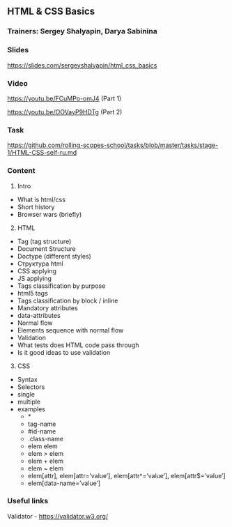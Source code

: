 ## HTML & CSS Basics

### Trainers: Sergey Shalyapin, Darya Sabinina

### Slides 

https://slides.com/sergeyshalyapin/html_css_basics

### Video

https://youtu.be/FCuMPo-omJ4 (Part 1)

https://youtu.be/OOVayP9HDTg (Part 2)

### Task

https://github.com/rolling-scopes-school/tasks/blob/master/tasks/stage-1/HTML-CSS-self-ru.md

### Content
1. Intro
  - What is html/css
  - Short history
  - Browser wars (briefly)

2. HTML
  - Tag (tag structure)
  - Document Structure
  - Doctype (different styles)
  - Структура html
  - CSS applying
  - JS applying
  - Tags classification by purpose
  - html5 tags
  - Tags classification by block / inline
  - Mandatory attributes
  - data-attributes
  - Normal flow
  - Elements sequence with normal flow
  - Validation
  - What tests does HTML code pass through
  - Is it good ideas to use validation

3. CSS
  - Syntax
  - Selectors
  - single
  - multiple
  - examples
      - \*
      - tag-name
      - #id-name
      - .class-name
      - elem elem
      - elem > elem
      - elem + elem
      - elem ~ elem
      - elem[attr], elem[attr=’value’], elem[attr^=’value’], elem[attr$=’value’]
      - elem[data-name=’value’]

### Useful links

Validator - https://validator.w3.org/

 

